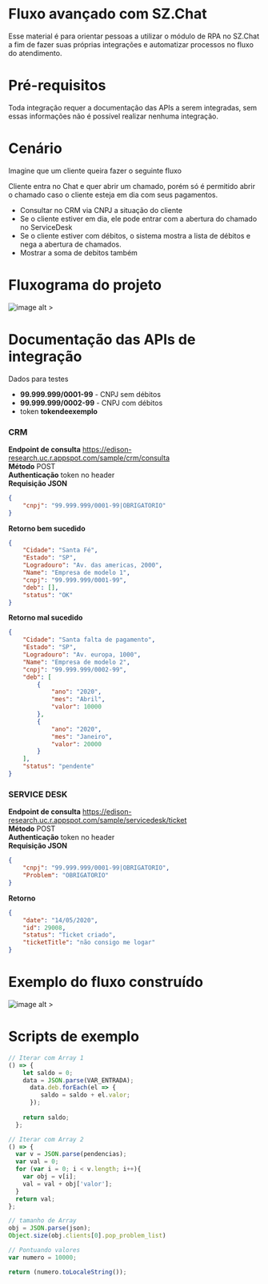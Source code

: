 # Fluxo avançado com SZ.Chat
Esse material é para orientar pessoas a utilizar o módulo de RPA no SZ.Chat a fim de fazer suas próprias integrações e automatizar processos no fluxo do atendimento.

# Pré-requisitos
Toda integração requer a documentação das APIs a serem integradas, sem essas informações não é possível realizar nenhuma integração.

# Cenário
Imagine que um cliente queira fazer o seguinte fluxo<br>

Cliente entra no Chat e quer abrir um chamado, porém só é permitido abrir o chamado caso o cliente esteja em dia com seus pagamentos.

* Consultar no CRM via CNPJ a situação do cliente
* Se o cliente estiver em dia, ele pode entrar com a abertura do chamado no ServiceDesk
* Se o cliente estiver com débitos, o sistema mostra a lista de débitos e nega a abertura de chamados.
* Mostrar a soma de debitos também

# Fluxograma do projeto

![image alt >](Fluxo-Exemplo.png)

# Documentação das APIs de integração

Dados para testes 
* **99.999.999/0001-99** - CNPJ sem débitos
* **99.999.999/0002-99** - CNPJ com débitos
* token **tokendeexemplo**

### CRM

**Endpoint de consulta** https://edison-research.uc.r.appspot.com/sample/crm/consulta<br>
**Método** POST<br>
**Authenticação** token no header<br>
**Requisição JSON**
```json
{
	"cnpj": "99.999.999/0001-99|OBRIGATORIO"
}
```
**Retorno bem sucedido**
```json
{
    "Cidade": "Santa Fé",
    "Estado": "SP",
    "Logradouro": "Av. das americas, 2000",
    "Name": "Empresa de modelo 1",
    "cnpj": "99.999.999/0001-99",
    "deb": [],
    "status": "OK"
}
```
**Retorno mal sucedido**
```json
{
    "Cidade": "Santa falta de pagamento",
    "Estado": "SP",
    "Logradouro": "Av. europa, 1000",
    "Name": "Empresa de modelo 2",
    "cnpj": "99.999.999/0002-99",
    "deb": [
        {
            "ano": "2020",
            "mes": "Abril",
            "valor": 10000
        },
        {
            "ano": "2020",
            "mes": "Janeiro",
            "valor": 20000
        }
    ],
    "status": "pendente"
}
```
### SERVICE DESK

**Endpoint de consulta** https://edison-research.uc.r.appspot.com/sample/servicedesk/ticket<br>
**Método** POST<br>
**Authenticação** token no header<br>
**Requisição JSON**
```json
{
    "cnpj": "99.999.999/0001-99|OBRIGATORIO",
    "Problem": "OBRIGATORIO"
}
```
**Retorno**
```json
{
    "date": "14/05/2020",
    "id": 29008,
    "status": "Ticket criado",
    "ticketTitle": "não consigo me logar"
}
```
# Exemplo do fluxo construído

![image alt >](Sugestao-De-Fluxo.png)

# Scripts de exemplo
```javascript
// Iterar com Array 1
() => {
    let saldo = 0;
    data = JSON.parse(VAR_ENTRADA);
      data.deb.forEach(el => {
         saldo = saldo + el.valor;
      });
  
    return saldo;
  };

// Iterar com Array 2
() => {
  var v = JSON.parse(pendencias);
  var val = 0;
  for (var i = 0; i < v.length; i++){
    var obj = v[i];
    val = val + obj['valor'];
  }
  return val;
};

// tamanho de Array
obj = JSON.parse(json);
Object.size(obj.clients[0].pop_problem_list)

// Pontuando valores
var numero = 10000;

return (numero.toLocaleString()); 
```
